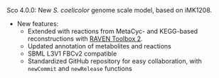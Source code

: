 Sco 4.0.0:
New _S. coelicolor_ genome scale model, based on iMK1208.
* New features:
  * Extended with reactions from MetaCyc- and KEGG-based reconstructions with [RAVEN Toolbox 2](https://github.com/SysBioChalmers/RAVEN).
  * Updated annotation of metabolites and reactions
  * SBML L3V1 FBCv2 compatible
  * Standardized GitHub repository for easy collaboration, with `newCommit` and `newRelease` functions
